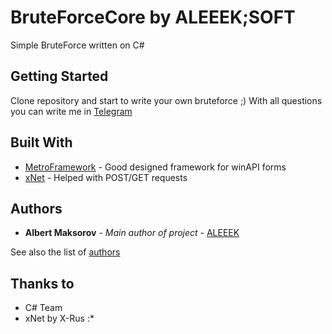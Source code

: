 # BruteForceCore by ALEEEK;SOFT

Simple BruteForce written on C#

## Getting Started

Clone repository and start to write your own bruteforce ;)
With all questions you can write me in [Telegram](https://t.me/aleeek)

## Built With

* [MetroFramework](https://github.com/thielj/MetroFramework) - Good designed framework for winAPI forms
* [xNet](https://github.com/X-rus/xNet) - Helped with POST/GET requests

## Authors

* **Albert Maksorov** - *Main author of project* - [ALEEEK](http://aleeek.ru)

See also the list of [authors](http://aleeek.ru)

## Thanks to

* C# Team
* xNet by X-Rus :*
